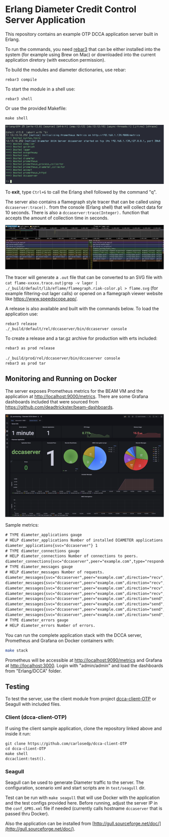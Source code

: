 # Erlang Diameter Credit Control Server Application

This repository contains an example OTP DCCA application server built in Erlang.

To run the commands, you need [rebar3](https://rebar3.org/docs/getting-started/) that can be either installed into the system (for example using Brew on Mac) or downloaded into the current application diretory (with execution permission).

To build the modules and diameter dictionaries, use rebar:

    rebar3 compile

To start the module in a shell use:

    rebar3 shell

Or use the provided Makefile:

    make shell

![image](img/shell.png)

To **exit**, type `Ctrl+G` to call the Erlang shell followed by the command "q".

The server also contains a flamegraph style tracer that can be called using `dccaserver:trace().` from the console (Erlang shell) that will collect data for 10 seconds. There is also a `dccaserver:trace(Integer).` function that accepts the amount of collection time in seconds.

![image](img/flame.png)

The tracer will generate a `.out` file that can be converted to an SVG file with `cat flame-xxxxx.trace.out|grep -v lager | ./_build/default/lib/eflame/flamegraph.riak-color.pl > flame.svg` (for example filtering-out lager calls) or opened on a flamegraph viewer website like <https://www.speedscope.app/>.

A release is also available and built with the commands below. To load the application use:

    rebar3 release
    ./_build/default/rel/dccaserver/bin/dccaserver console

To create a release and a tar.gz archive for production with erts included:

    rebar3 as prod release

    ./_build/prod/rel/dccaserver/bin/dccaserver console
    rebar3 as prod tar

## Monitoring and Running on Docker

The server exposes Prometheus metrics for the BEAM VM and the application at <http://localhost:9000/metrics>. There are some  Grafana dashboards included that were sourced from <https://github.com/deadtrickster/beam-dashboards>.

![image](img/monitoring.png)

Sample metrics:

```txt
# TYPE diameter_applications gauge
# HELP diameter_applications Number of installed DIAMETER applications.
diameter_applications{svc="dccaserver"} 1
# TYPE diameter_connections gauge
# HELP diameter_connections Number of connections to peers.
diameter_connections{svc="dccaserver",peer="example.com",type="responder",state="okay",protocol="tcp"} 1
# TYPE diameter_messages gauge
# HELP diameter_messages Number of requests.
diameter_messages{svc="dccaserver",peer="example.com",direction="recv",type="answer",msg="DWA",rc="2001"} 6
diameter_messages{svc="dccaserver",peer="example.com",direction="recv",type="request",msg="CCR"} 6
diameter_messages{svc="dccaserver",peer="example.com",direction="recv",type="request",msg="CER"} 1
diameter_messages{svc="dccaserver",peer="example.com",direction="recv",type="request",msg="DWR"} 3
diameter_messages{svc="dccaserver",peer="example.com",direction="send",type="answer",msg="CCA",rc="2001"} 6
diameter_messages{svc="dccaserver",peer="example.com",direction="send",type="answer",msg="CEA",rc="2001"} 1
diameter_messages{svc="dccaserver",peer="example.com",direction="send",type="answer",msg="DWA",rc="2001"} 3
diameter_messages{svc="dccaserver",peer="example.com",direction="send",type="request",msg="DWR"} 6
# TYPE diameter_errors gauge
# HELP diameter_errors Number of errors.
```

You can run the complete application stack with the DCCA server, Prometheus and Grafana on Docker containers with:

```sh
make stack
```

Prometheus will be accessible at <http://localhost:9090/metrics> and Grafana at <http://localhost:3000>. Login with "admin/admin" and load the dashboards from "Erlang/DCCA" folder.

## Testing

To test the server, use the client module from project [dcca-client-OTP](https://github.com/carlosedp/dcca-client-OTP) or Seagull with included files.

### Client (dcca-client-OTP)

If using the client sample application, clone the repository linked above and inside it run:

    git clone https://github.com/carlosedp/dcca-client-OTP
    cd dcca-client-OTP
    make shell
    dccaclient:test().

### Seagull

Seagull can be used to generate Diameter traffic to the server. The configuration, scenario xml and start scripts are in `test/seagull` dir.

Test can be run with `make seagull` that will use Docker with the application and the test configs provided here. Before running, adjust the server IP in the `conf_GPRS.xml` file if needed (currently calls hostname `dccaserver` that is passed thru Docker).

Also the application can be installed from [http://gull.sourceforge.net/doc/](http://gull.sourceforge.net/doc/).


